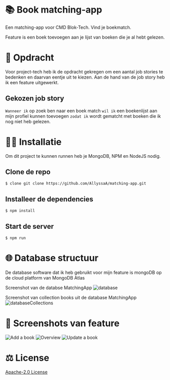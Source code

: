 # 📚 Book matching-app 

Een matching-app voor CMD Blok-Tech. Vind je boekmatch.

Feature is een boek toevoegen aan je lijst van boeken die je al hebt gelezen.

# 📝 Opdracht

Voor project-tech heb ik de opdracht gekregen om een aantal job stories te bedenken en daarvan eentje uit te kiezen. Aan de hand van de job story heb ik een feature uitgewerkt.

## Gekozen job story
`Wanneer ik` op zoek ben naar een boek match `wil ik` een boekenlijst aan mijn profiel kunnen toevoegen `zodat ik` wordt gematcht met boeken die ik nog niet heb gelezen.

# 👩‍🏫 Installatie
Om dit project te kunnen runnen heb je MongoDB, NPM en NodeJS nodig.

## Clone de repo

```
$ clone git clone https://github.com/AllyssaA/matching-app.git
```

## Installeer de dependencies

```
$ npm install
```

## Start de server
```
$ npm run
```

# 🌐 Database structuur
De database software dat ik heb gebruikt voor mijn feature is mongoDB op de cloud platform van MongoDB Atlas

Screenshot van de databse MatchingApp
![database](https://i.imgur.com/HlP994I.jpg)


Screenshot van collection books uit de database MatchingApp
![databaseCollections](https://i.imgur.com/LKRp7Zw.jpg)

# 📃 Screenshots van feature

![Add a book](https://i.imgur.com/UCfg96y.png) ![Overview](https://i.imgur.com/dSA1T07.png)
![Update a book](https://i.imgur.com/j9jalE6.jpg)

# ⚖ License
[Apache-2.0 License](https://github.com/AllyssaA/matching-app/blob/main/LICENSE)






